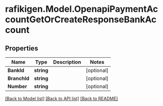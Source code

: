 # rafikigen.Model.OpenapiPaymentAccountGetOrCreateResponseBankAccount

## Properties

Name | Type | Description | Notes
------------ | ------------- | ------------- | -------------
**BankId** | **string** |  | [optional] 
**BranchId** | **string** |  | [optional] 
**Number** | **string** |  | [optional] 

[[Back to Model list]](../README.md#documentation-for-models) [[Back to API list]](../README.md#documentation-for-api-endpoints) [[Back to README]](../README.md)

